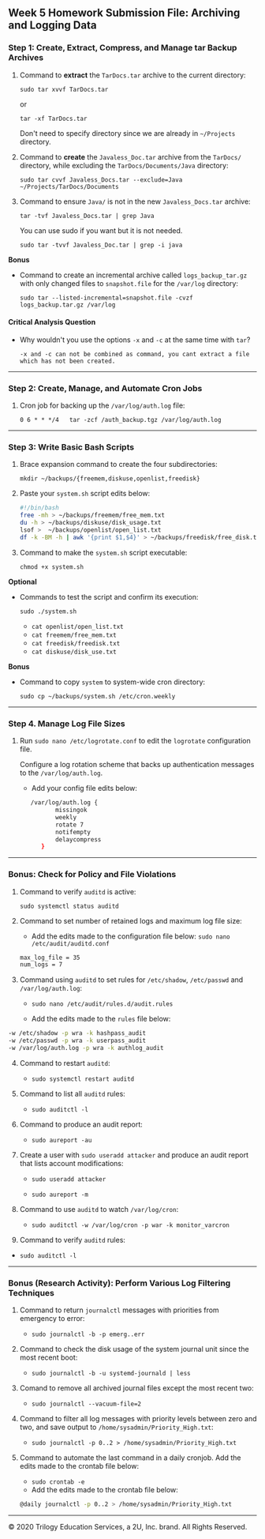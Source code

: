 ## Week 5 Homework Submission File: Archiving and Logging Data



### Step 1: Create, Extract, Compress, and Manage tar Backup Archives

1. Command to **extract** the `TarDocs.tar` archive to the current directory:	

   `sudo tar xvvf TarDocs.tar` 

   or 

   `tar -xf TarDocs.tar`

   Don't need to specify directory since we are already in `~/Projects` directory.

   

2. Command to **create** the `Javaless_Doc.tar` archive from the `TarDocs/` directory, while excluding the `TarDocs/Documents/Java` directory:

   `sudo tar cvvf Javaless_Docs.tar --exclude=Java  ~/Projects/TarDocs/Documents`

   

3. Command to ensure `Java/` is not in the new `Javaless_Docs.tar` archive:

   `tar -tvf Javaless_Docs.tar | grep Java`

   You can use sudo if you want but it is not needed.

   `sudo tar -tvvf Javaless_Doc.tar | grep -i java`

**Bonus** 

- Command to create an incremental archive called `logs_backup_tar.gz` with only changed files to `snapshot.file` for the `/var/log` directory:

  `sudo tar --listed-incremental=snapshot.file -cvzf logs_backup.tar.gz /var/log`

#### Critical Analysis Question

- Why wouldn't you use the options `-x` and `-c` at the same time with `tar`?

  `-x and -c can not be combined as command, you cant extract a file which has not been created.`

---

### Step 2: Create, Manage, and Automate Cron Jobs

1. Cron job for backing up the `/var/log/auth.log` file:

   `0 6 * * */4   tar -zcf /auth_backup.tgz /var/log/auth.log`

---

### Step 3: Write Basic Bash Scripts

1. Brace expansion command to create the four subdirectories:

    `mkdir ~/backups/{freemem,diskuse,openlist,freedisk}`

    

2. Paste your `system.sh` script edits below:

    ```bash
    #!/bin/bash
    free -mh > ~/backups/freemem/free_mem.txt
    du -h > ~/backups/diskuse/disk_usage.txt
    lsof >  ~/backups/openlist/open_list.txt
    df -k -BM -h | awk '{print $1,$4}' > ~/backups/freedisk/free_disk.txt
    ```

3. Command to make the `system.sh` script executable:  

    `chmod +x system.sh `

    

**Optional**

- Commands to test the script and confirm its execution: 

  `sudo ./system.sh`

  - `cat openlist/open_list.txt`
  - `cat freemem/free_mem.txt`
  - `cat freedisk/freedisk.txt`
  - `cat diskuse/disk_use.txt`



**Bonus**

- Command to copy `system` to system-wide cron directory: 

  `sudo cp ~/backups/system.sh /etc/cron.weekly`

---

### Step 4. Manage Log File Sizes

1. Run `sudo nano /etc/logrotate.conf` to edit the `logrotate` configuration file. 

    Configure a log rotation scheme that backs up authentication messages to the `/var/log/auth.log`.

    - Add your config file edits below:

    ```bash
       /var/log/auth.log {
              missingok
              weekly
              rotate 7
              notifempty
              delaycompress
          }
    ```
---

### Bonus: Check for Policy and File Violations

1. Command to verify `auditd` is active: 

    `sudo systemctl status auditd`

    

2. Command to set number of retained logs and maximum log file size:

    - Add the edits made to the configuration file below: `sudo nano /etc/audit/auditd.conf`

    ```bash
    max_log_file = 35
    num_logs = 7
    ```
    
3. Command using `auditd` to set rules for `/etc/shadow`, `/etc/passwd` and `/var/log/auth.log`:

   -  `sudo nano /etc/audit/rules.d/audit.rules`

   - Add the edits made to the `rules` file below:

```bash
-w /etc/shadow -p wra -k hashpass_audit
-w /etc/passwd -p wra -k userpass_audit
-w /var/log/auth.log -p wra -k authlog_audit
```


4. Command to restart `auditd`:  
   - `sudo systemctl restart auditd`

5. Command to list all `auditd` rules: 
   - `sudo auditctl -l`

6. Command to produce an audit report: 
   - `sudo aureport -au`

7. Create a user with `sudo useradd attacker` and produce an audit report that lists account modifications: 

   - `sudo useradd attacker`

   - `sudo aureport -m`

8. Command to use `auditd` to watch `/var/log/cron`: 
   - `sudo auditctl -w /var/log/cron -p war -k monitor_varcron`

9.  Command to verify `auditd` rules: 
   - `sudo auditctl -l`

---

### Bonus (Research Activity): Perform Various Log Filtering Techniques

 1. Command to return `journalctl` messages with priorities from emergency to error:
    - `sudo journalctl -b -p emerg..err`
  
 2. Command to check the disk usage of the system journal unit since the most recent boot:
    - `sudo journalctl -b -u systemd-journald | less`
   
 3. Comand to remove all archived journal files except the most recent two:

    - `sudo journalctl --vacuum-file=2`
 4. Command to filter all log messages with priority levels between zero and two, and save output to `/home/sysadmin/Priority_High.txt`:
    - `sudo journalctl -p 0..2 > /home/sysadmin/Priority_High.txt`
 5. Command to automate the last command in a daily cronjob. Add the edits made to the crontab file below:
    - `sudo crontab -e`
    - Add the edits made to the crontab file below:
    ```bash
    @daily journalctl -p 0..2 > /home/sysadmin/Priority_High.txt
    ```

---
© 2020 Trilogy Education Services, a 2U, Inc. brand. All Rights Reserved.
